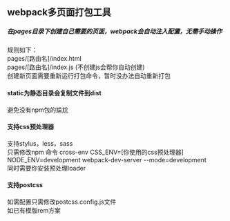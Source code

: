 ## webpack多页面打包工具

##### 在pages目录下创建自己需要的页面，webpack会自动注入配置，无需手动操作
规则如下：  
pages/[路由名]/index.html  
pages/[路由名]/index.js (不创建js会帮你自动创建)  
创建新页面需要重新运行打包命令，暂时没办法自动重新打包

#### static为静态目录会复制文件到dist
避免没有npm包的尴尬  

#### 支持css预处理器
支持stylus，less，sass  
只需修改npm 命令 cross-env CSS_ENV=[你使用的css预处理器] NODE_ENV=development webpack-dev-server --mode=development  
同时需要你安装预处理loader  

#### 支持postcss
如需配置只需修改postcss.config.js文件  
如已有模版rem方案